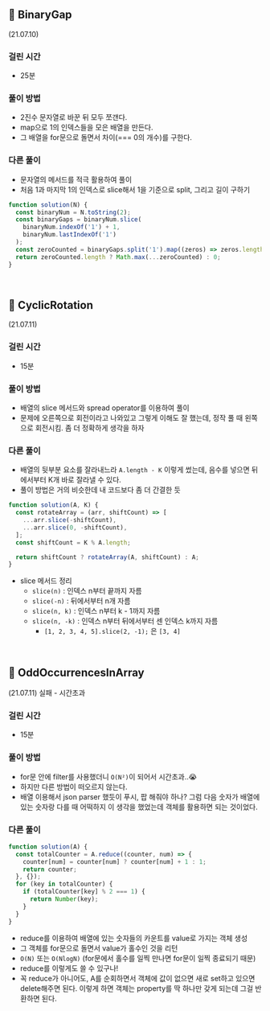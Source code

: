 ## 🍿 BinaryGap

(21.07.10)

### 걸린 시간

- 25분

### 풀이 방법

- 2진수 문자열로 바꾼 뒤 모두 쪼갠다.
- map으로 1의 인덱스들을 모은 배열을 만든다.
- 그 배열을 for문으로 돌면서 차이(=== 0의 개수)를 구한다.

### 다른 풀이

- 문자열의 메서드를 적극 활용하여 풀이
- 처음 1과 마지막 1의 인덱스로 slice해서 1을 기준으로 split, 그리고 길이 구하기

```js
function solution(N) {
  const binaryNum = N.toString(2);
  const binaryGaps = binaryNum.slice(
    binaryNum.indexOf('1') + 1,
    binaryNum.lastIndexOf('1')
  );
  const zeroCounted = binaryGaps.split('1').map((zeros) => zeros.length);
  return zeroCounted.length ? Math.max(...zeroCounted) : 0;
}
```

<br>

## 🍿 CyclicRotation

(21.07.11)

### 걸린 시간

- 15분

### 풀이 방법

- 배열의 slice 메서드와 spread operator를 이용하여 풀이
- 문제에 오른쪽으로 회전이라고 나와있고 그렇게 이해도 잘 했는데, 정작 풀 때 왼쪽으로 회전시킴. 좀 더 정확하게 생각을 하자

### 다른 풀이

- 배열의 뒷부분 요소를 잘라내느라 `A.length - K` 이렇게 썼는데, 음수를 넣으면 뒤에서부터 K개 바로 잘라낼 수 있다.
- 풀이 방법은 거의 비슷한데 내 코드보다 좀 더 간결한 듯

```js
function solution(A, K) {
  const rotateArray = (arr, shiftCount) => [
    ...arr.slice(-shiftCount),
    ...arr.slice(0, -shiftCount),
  ];
  const shiftCount = K % A.length;

  return shiftCount ? rotateArray(A, shiftCount) : A;
}
```

- slice 메서드 정리
  - `slice(n)` : 인덱스 n부터 끝까지 자름
  - `slice(-n)` : 뒤에서부터 n개 자름
  - `slice(n, k)` : 인덱스 n부터 k - 1까지 자름
  - `slice(n, -k)` : 인덱스 n부터 뒤에서부터 센 인덱스 k까지 자름
    - `[1, 2, 3, 4, 5].slice(2, -1);` 은 `[3, 4]`

<br>

## 🍿 OddOccurrencesInArray

(21.07.11) 실패 - 시간초과

### 걸린 시간

- 15분

### 풀이 방법

- for문 안에 filter를 사용했더니 `O(N²)`이 되어서 시간초과..😭
- 하지만 다른 방법이 떠오르지 않는다.
- 배열 이용해서 json parser 했듯이 푸시, 팝 해줘야 하나? 그럼 다음 숫자가 배열에 있는 숫자랑 다를 때 어떡하지 이 생각을 했었는데 객체를 활용하면 되는 것이었다.

### 다른 풀이

```js
function solution(A) {
  const totalCounter = A.reduce((counter, num) => {
    counter[num] = counter[num] ? counter[num] + 1 : 1;
    return counter;
  }, {});
  for (key in totalCounter) {
    if (totalCounter[key] % 2 === 1) {
      return Number(key);
    }
  }
}
```

- reduce를 이용하여 배열에 있는 숫자들의 카운트를 value로 가지는 객체 생성
- 그 객체를 for문으로 돌면서 value가 홀수인 것을 리턴
- `O(N)` 또는 `O(NlogN)` (for문에서 홀수를 일찍 만나면 for문이 일찍 종료되기 때문)
- reduce를 이렇게도 쓸 수 있구나!
- 꼭 reduce가 아니어도, A를 순회하면서 객체에 값이 없으면 새로 set하고 있으면 delete해주면 된다. 이렇게 하면 객체는 property를 딱 하나만 갖게 되는데 그걸 반환하면 된다.
